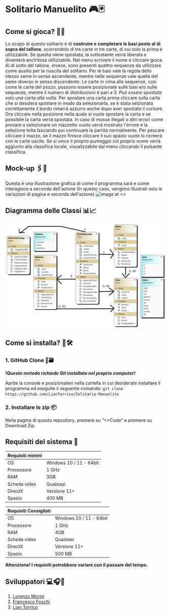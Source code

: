 # **Solitario Manuelito** 🎮🃏
##  **Come si gioca?** 🎲🤔
Lo scopo di questo solitario è di **costruire e completare le basi poste al di sopra del tallone**, scorrendolo di tre carte in tre carte, di cui solo la prima è utilizzabile. Se questa viene spostata, la sottostante verrà liberata e diventerà anch’essa utilizzabile. 
Nel menu scrivere il nome e cliccare gioca.
Al di sotto del tallone, invece, sono presenti quattro sequenze da utilizzare come ausilio per la riuscita del solitario. 
Per le basi vale la regola dello stesso seme in senso ascendente, mentre nelle sequenze vale quella del seme diverso in senso discendente. 
Le carte in cima alle sequenze, così come le carte del pozzo, possono essere posizionate sulle basi e/o sulle sequenze, mentre il numero di distribuzioni è pari a 3. 
*Può essere spostata solo una carta alla volta.*
Per spostare una carta prima cliccare sulla carta che si desidera spostare in modo da selezionarla, se è stata selzionata correttamente il bordo rimarrà azzurro anche dopo aver spostato il cursore.
Ora cliccare nella posizione nella quale si vuole spostare la carta e se possibile la carta verrà spostata.
In caso di mosse illegali o altri errori come provare a selezionare un mazzetto vuoto verrà mostrato l'errore e la selezione tolta lasciando poi continuare la partita normalmente.
Per pescare cliccare il mazzo, se il mazzo finisce cliccare il suo spazio vuoto lo ricreerà con le carte uscite.
Se si vince il proprio punteggio col proprio nome verrà aggiunto alla classifica locale, visualizzabile dal menu cliccando il pulsante classifica.
## **Mock-up** 🖇️🎨
Questa è una illustrazione grafica di come il programma sarà e come interagisce a seconda dell'azione (In questo caso, vengono illustrati solo le variazioni di pagina e seconda dell'azione)
![image at <>](Mockup.png)

## **Diagramma delle Classi** 📊📈
![image at <>](DiagrammaClassi.png)
## Come si installa? 🧰🛠️
### 1. GitHub Clone 🤖🗃️
***!Questo metodo richiede Git installato nel proprio computer!***

Aprite la console e posizionatevi nella cartella in cui desiderate installare il programma ed eseguite il seguente comando: `git clone https://github.com/LianTorrico/Solitario-Manuelito`
### 2. Installare lo zip 📦
Nella pagina di questo repository, premere su "<>Code" e premere su Download Zip.

## Requisiti del sistema 📑

 | Requisiti minimi |             |
|-------------------|-------------|
| OS | Windows 10 / 11 - 64bit |
| Processore | 1 GHz |
| RAM | 3GB |
| Scheda video | Qualsiasi |
| DirectX | Versione 11+ |
| Spazio |	400 MB |

 | Requisiti Consigliati |             |
|-------------------|-------------|
| OS | Windows 10 / 11 - 64bit |
| Processore | 1 GHz |
| RAM | 4GB |
| Scheda video | Qualsiasi |
| DirectX | Versione 11+ |
| Spazio |	500 MB |

**Attenzione! I requisiti potrebbero variare con il passare del tempo.**



## **Sviluppatori** 💻🎧📱
1. [Lorenzo Morini](https://github.com/MoroQuack)
2. [Francesco Foschi](https://github.com/supersayan1)
3. [Lian Torrico](https://github.com/LianTorrico)
